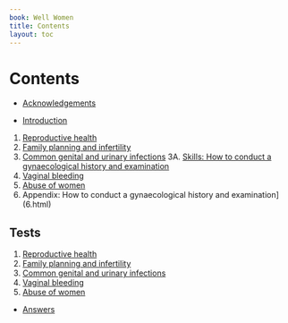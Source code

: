 ```yaml
---
book: Well Women
title: Contents
layout: toc
---
```


# Contents

*	[Acknowledgements](0-4-acknowledgements.html)

*	[Introduction](0-5-introduction.html)

1.	[Reproductive health](1.html)
2.	[Family planning and infertility](2.html)
3.	[Common genital and urinary infections](3.html)
3A.	[Skills: How to conduct a gynaecological history and examination](3A.html)
4.	[Vaginal bleeding](4.html)
5.	[Abuse of women](5.html)
6.	Appendix: How to conduct a gynaecological history and examination](6.html)

## Tests

1.	[Reproductive health](test-1.html)
2.	[Family planning and infertility](test-2.html)
3.	[Common genital and urinary infections](test-3.html)
4.	[Vaginal bleeding](test-4.html)
5.	[Abuse of women](test-5.html)

*	[Answers](test-answers.html)	
